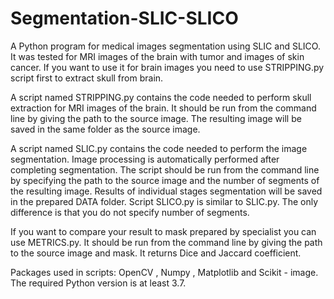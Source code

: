 # Segmentation-SLIC-SLICO
A Python program for medical images segmentation using SLIC and SLICO. It was tested for MRI images of the brain with tumor and images of skin cancer. If you want to use it for brain images you need to use STRIPPING.py script first to extract skull from brain. 

A script named STRIPPING.py contains the code needed to perform skull extraction for MRI images of the brain. It should be run from the command line by giving the path to the source image. The resulting image will be saved in the same folder as the source image.

A script named SLIC.py contains the code needed to perform the image segmentation. Image processing is automatically performed after completing segmentation. The script should be run from the command line by specifying the path to the source image and the number of segments of the resulting image. Results of individual stages
segmentation will be saved in the prepared DATA folder. Script SLICO.py is similar to SLIC.py. The only difference is that you do not specify number of segments.

If you want to compare your result to mask prepared by specialist you can use METRICS.py. It should be run from the command line by giving the path to the source image and mask. It returns Dice and Jaccard coefficient. 

Packages used in scripts: OpenCV , Numpy , Matplotlib  and Scikit - image. The required Python version is at least 3.7.

